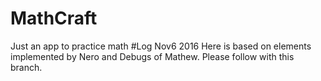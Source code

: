 # MathCraft
Just an app to practice math
#Log Nov6 2016
Here is based on elements implemented by Nero and Debugs of Mathew. Please follow with this branch.
